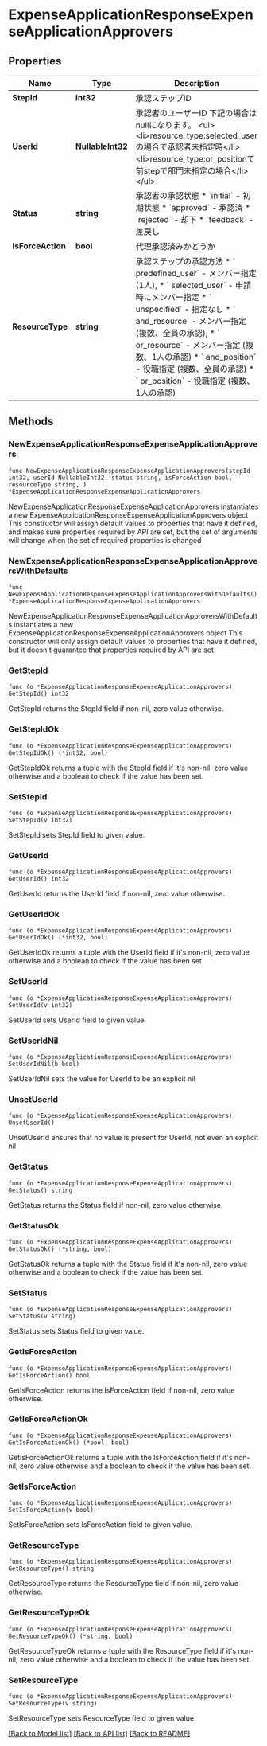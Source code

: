 # ExpenseApplicationResponseExpenseApplicationApprovers

## Properties

Name | Type | Description | Notes
------------ | ------------- | ------------- | -------------
**StepId** | **int32** | 承認ステップID | 
**UserId** | **NullableInt32** | 承認者のユーザーID 下記の場合はnullになります。 &lt;ul&gt;   &lt;li&gt;resource_type:selected_userの場合で承認者未指定時&lt;/li&gt;   &lt;li&gt;resource_type:or_positionで前stepで部門未指定の場合&lt;/li&gt; &lt;/ul&gt; | 
**Status** | **string** | 承認者の承認状態 * &#x60;initial&#x60; - 初期状態 * &#x60;approved&#x60; - 承認済 * &#x60;rejected&#x60; - 却下 * &#x60;feedback&#x60; - 差戻し | 
**IsForceAction** | **bool** | 代理承認済みかどうか | 
**ResourceType** | **string** | 承認ステップの承認方法 * &#x60; predefined_user&#x60; - メンバー指定 (1人), * &#x60; selected_user&#x60; - 申請時にメンバー指定 * &#x60; unspecified&#x60; - 指定なし * &#x60; and_resource&#x60; - メンバー指定 (複数、全員の承認), * &#x60; or_resource&#x60; - メンバー指定 (複数、1人の承認) * &#x60; and_position&#x60; - 役職指定 (複数、全員の承認) * &#x60; or_position&#x60; - 役職指定 (複数、1人の承認) | 

## Methods

### NewExpenseApplicationResponseExpenseApplicationApprovers

`func NewExpenseApplicationResponseExpenseApplicationApprovers(stepId int32, userId NullableInt32, status string, isForceAction bool, resourceType string, ) *ExpenseApplicationResponseExpenseApplicationApprovers`

NewExpenseApplicationResponseExpenseApplicationApprovers instantiates a new ExpenseApplicationResponseExpenseApplicationApprovers object
This constructor will assign default values to properties that have it defined,
and makes sure properties required by API are set, but the set of arguments
will change when the set of required properties is changed

### NewExpenseApplicationResponseExpenseApplicationApproversWithDefaults

`func NewExpenseApplicationResponseExpenseApplicationApproversWithDefaults() *ExpenseApplicationResponseExpenseApplicationApprovers`

NewExpenseApplicationResponseExpenseApplicationApproversWithDefaults instantiates a new ExpenseApplicationResponseExpenseApplicationApprovers object
This constructor will only assign default values to properties that have it defined,
but it doesn't guarantee that properties required by API are set

### GetStepId

`func (o *ExpenseApplicationResponseExpenseApplicationApprovers) GetStepId() int32`

GetStepId returns the StepId field if non-nil, zero value otherwise.

### GetStepIdOk

`func (o *ExpenseApplicationResponseExpenseApplicationApprovers) GetStepIdOk() (*int32, bool)`

GetStepIdOk returns a tuple with the StepId field if it's non-nil, zero value otherwise
and a boolean to check if the value has been set.

### SetStepId

`func (o *ExpenseApplicationResponseExpenseApplicationApprovers) SetStepId(v int32)`

SetStepId sets StepId field to given value.


### GetUserId

`func (o *ExpenseApplicationResponseExpenseApplicationApprovers) GetUserId() int32`

GetUserId returns the UserId field if non-nil, zero value otherwise.

### GetUserIdOk

`func (o *ExpenseApplicationResponseExpenseApplicationApprovers) GetUserIdOk() (*int32, bool)`

GetUserIdOk returns a tuple with the UserId field if it's non-nil, zero value otherwise
and a boolean to check if the value has been set.

### SetUserId

`func (o *ExpenseApplicationResponseExpenseApplicationApprovers) SetUserId(v int32)`

SetUserId sets UserId field to given value.


### SetUserIdNil

`func (o *ExpenseApplicationResponseExpenseApplicationApprovers) SetUserIdNil(b bool)`

 SetUserIdNil sets the value for UserId to be an explicit nil

### UnsetUserId
`func (o *ExpenseApplicationResponseExpenseApplicationApprovers) UnsetUserId()`

UnsetUserId ensures that no value is present for UserId, not even an explicit nil
### GetStatus

`func (o *ExpenseApplicationResponseExpenseApplicationApprovers) GetStatus() string`

GetStatus returns the Status field if non-nil, zero value otherwise.

### GetStatusOk

`func (o *ExpenseApplicationResponseExpenseApplicationApprovers) GetStatusOk() (*string, bool)`

GetStatusOk returns a tuple with the Status field if it's non-nil, zero value otherwise
and a boolean to check if the value has been set.

### SetStatus

`func (o *ExpenseApplicationResponseExpenseApplicationApprovers) SetStatus(v string)`

SetStatus sets Status field to given value.


### GetIsForceAction

`func (o *ExpenseApplicationResponseExpenseApplicationApprovers) GetIsForceAction() bool`

GetIsForceAction returns the IsForceAction field if non-nil, zero value otherwise.

### GetIsForceActionOk

`func (o *ExpenseApplicationResponseExpenseApplicationApprovers) GetIsForceActionOk() (*bool, bool)`

GetIsForceActionOk returns a tuple with the IsForceAction field if it's non-nil, zero value otherwise
and a boolean to check if the value has been set.

### SetIsForceAction

`func (o *ExpenseApplicationResponseExpenseApplicationApprovers) SetIsForceAction(v bool)`

SetIsForceAction sets IsForceAction field to given value.


### GetResourceType

`func (o *ExpenseApplicationResponseExpenseApplicationApprovers) GetResourceType() string`

GetResourceType returns the ResourceType field if non-nil, zero value otherwise.

### GetResourceTypeOk

`func (o *ExpenseApplicationResponseExpenseApplicationApprovers) GetResourceTypeOk() (*string, bool)`

GetResourceTypeOk returns a tuple with the ResourceType field if it's non-nil, zero value otherwise
and a boolean to check if the value has been set.

### SetResourceType

`func (o *ExpenseApplicationResponseExpenseApplicationApprovers) SetResourceType(v string)`

SetResourceType sets ResourceType field to given value.



[[Back to Model list]](../README.md#documentation-for-models) [[Back to API list]](../README.md#documentation-for-api-endpoints) [[Back to README]](../README.md)


